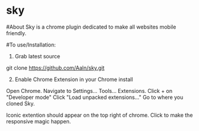sky
===

#About
Sky is a chrome plugin dedicated to make all websites mobile friendly. 

#To use/Installation:

1) Grab latest source

git clone https://github.com/Aaln/sky.git

2) Enable Chrome Extension in your Chrome install

Open Chrome.
Navigate to Settings... Tools... Extensions.
Click + on "Developer mode"
Click "Load unpacked extensions..."
Go to where you cloned Sky.

Iconic extention should appear on the top right of chrome.
Click to make the responsive magic happen.
